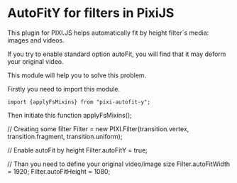 # AutoFitY for filters in PixiJS

This plugin for PIXI.JS helps automatically fit by height filter`s media: images and videos.

If you try to enable standard option autoFit, you will find that it may deform your original video.

This module will help you to solve this problem.

Firstly you need to import this module.

<code>import {applyFsMixins} from "pixi-autofit-y";</code>

Then initiate this function applyFsMixins();

// Creating some filter
Filter = new PIXI.Filter(transition.vertex, transition.fragment, transition.uniform);

// Enable autoFit by height 
Filter.autoFitY = true;

// Than you need to define your original video/image size
Filter.autoFitWidth = 1920;
Filter.autoFitHeight = 1080;